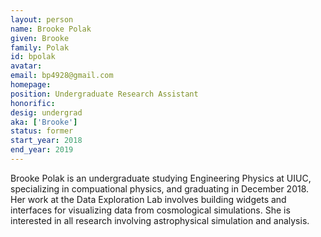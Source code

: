 ```yaml
---
layout: person
name: Brooke Polak
given: Brooke
family: Polak
id: bpolak
avatar: 
email: bp4928@gmail.com
homepage: 
position: Undergraduate Research Assistant
honorific: 
desig: undergrad
aka: ['Brooke']
status: former
start_year: 2018
end_year: 2019
---
```


Brooke Polak is an undergraduate studying Engineering Physics at UIUC,
specializing in compuational physics, and graduating in December 2018. Her work
at the Data Exploration Lab involves building widgets and interfaces for
visualizing data from cosmological simulations. She is interested in all
research involving astrophysical simulation and analysis.
